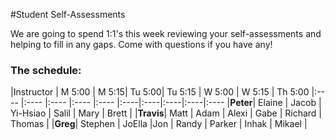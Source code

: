 #Student Self-Assessments

We are going to spend 1:1's this week reviewing your self-assessments and helping to fill in any gaps. Come with questions if you have any!

### The schedule:

|Instructor | M 5:00 | M 5:15| Tu 5:00| Tu 5:15 | W 5:00 | W 5:15 | Th 5:00
|:----    |:----  |:----  |:----  |:---- |:----|:----|:----|:----|:----
|__Peter__| Elaine | Jacob | Yi-Hsiao | Salil | Mary | Brett | 
|__Travis__| Matt | Adam | Alexi | Gabe | Richard | Thomas |
|__Greg__| Stephen | JoElla |Jon | Randy | Parker | Inhak | Mikael |
